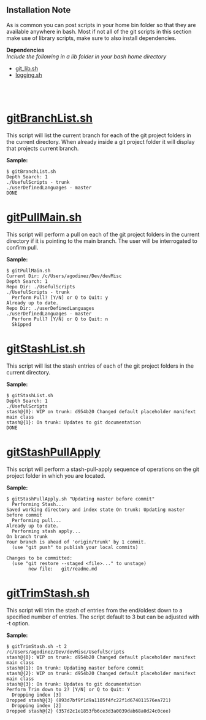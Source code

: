 ## Installation Note
As is common you can post scripts in your home bin folder so that they are available anywhere in bash. Most if not all of the git scripts in this section make use of library scripts, make sure to also install dependencies.

**Dependencies**  
  _Include the following in a lib folder in your bash home directory_  
  - [git_lib.sh](lib/git_lib.sh)
  - [logging.sh](../linux/lib/logging.sh)

<br><br>

# [gitBranchList.sh](gitBranchList.sh)
This script will list the current branch for each of the git project folders in the current directory.  When already inside a git project folder it will display that projects current branch.

**Sample:**
```
$ gitBranchList.sh
Depth Search: 1
./UsefulScripts - trunk
./userDefinedLanguages - master
DONE
```

# [gitPullMain.sh](gitPullMain.sh)
This script will perform a pull on each of the git project folders in the current directory if it is pointing to the main branch.  The user will be interrogated to confirm pull.

**Sample:**
```
$ gitPullMain.sh
Current Dir: /c/Users/agodinez/Dev/devMisc
Depth Search: 1
Repo Dir: ./UsefulScripts
./UsefulScripts - trunk
  Perform Pull? [Y/N] or Q to Quit: y
Already up to date.
Repo Dir: ./userDefinedLanguages
./userDefinedLanguages - master
  Perform Pull? [Y/N] or Q to Quit: n
  Skipped
```

# [gitStashList.sh](gitStashList.sh)
This script will list the stash entries of each of the git project folders in the current directory.

**Sample:**
```
$ gitStashList.sh
Depth Search: 1
./UsefulScripts
stash@{0}: WIP on trunk: d954b20 Changed default placeholder manifext main class
stash@{1}: On trunk: Updates to git documentation
DONE
```

# [gitStashPullApply](gitStashPullApply)
This script will perform a stash-pull-apply sequence of operations on the git project folder in which you are located. 

**Sample:**
```
$ gitStashPullApply.sh "Updating master before commit"
  Performing Stash...
Saved working directory and index state On trunk: Updating master before commit
  Performing pull...
Already up to date.
  Performing stash apply...
On branch trunk
Your branch is ahead of 'origin/trunk' by 1 commit.
  (use "git push" to publish your local commits)

Changes to be committed:
  (use "git restore --staged <file>..." to unstage)
        new file:   git/readme.md
```

# [gitTrimStash.sh](gitTrimStash.sh)
This script will trim the stash of entries from the end/oldest down to a specified number of entries.  The script default to 3 but can be adjusted with -t option.

**Sample:**
```
$ gitTrimStash.sh -t 2
/c/Users/agodinez/Dev/devMisc/UsefulScripts
stash@{0}: WIP on trunk: d954b20 Changed default placeholder manifext main class
stash@{1}: On trunk: Updating master before commit
stash@{2}: WIP on trunk: d954b20 Changed default placeholder manifext main class
stash@{3}: On trunk: Updates to git documentation
Perform Trim down to 2? [Y/N] or Q to Quit: Y
  Dropping index [3]
Dropped stash@{3} (893d7bf9f1d9a1105f4fc22f1d674011576ea721)
  Dropping index [2]
Dropped stash@{2} (357d2c1e1853fb6ce3d3a0039dab68a0d24c0cee)

```
